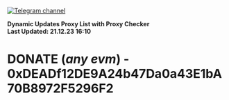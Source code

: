 [![Telegram channel](https://img.shields.io/endpoint?url=https://runkit.io/damiankrawczyk/telegram-badge/branches/master?url=https://t.me/n4z4v0d)](https://t.me/n4z4v0d) 

**Dynamic Updates Proxy List with Proxy Checker**  
**Last Updated: 21.12.23 16:10**

# DONATE (_any evm_) - 0xDEADf12DE9A24b47Da0a43E1bA70B8972F5296F2
